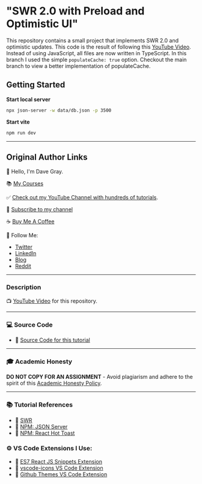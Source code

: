 # "SWR 2.0 with Preload and Optimistic UI"

This repository contains a small project that implements SWR 2.0 and optimistic updates.
This code is the result of following this [YouTube Video](https://youtu.be/6gb6oyO1Tyg).
Instead of using JavaScript, all files are now written in TypeScript.
In this branch I used the simple `populateCache: true` option.
Checkout the main branch to view a better implementation of populateCache.

## Getting Started

**Start local server**

```bash
npx json-server -w data/db.json -p 3500
```

**Start vite**

```bash
npm run dev
```

---

## Original Author Links

👋 Hello, I'm Dave Gray.

📚 [My Courses](https://courses.davegray.codes/)

✅ [Check out my YouTube Channel with hundreds of tutorials](https://www.youtube.com/DaveGrayTeachesCode).

🚩 [Subscribe to my channel](https://bit.ly/3nGHmNn)

☕ [Buy Me A Coffee](https://buymeacoffee.com/DaveGray)

🚀 Follow Me:

- [Twitter](https://twitter.com/yesdavidgray)
- [LinkedIn](https://www.linkedin.com/in/davidagray/)
- [Blog](https://yesdavidgray.com)
- [Reddit](https://www.reddit.com/user/DaveOnEleven)

---

### Description

📺 [YouTube Video](https://youtu.be/6gb6oyO1Tyg) for this repository.

---

### 💻 Source Code

- 🔗 [Source Code for this tutorial](https://github.com/gitdagray/react-swr)

---

### 🎓 Academic Honesty

**DO NOT COPY FOR AN ASSIGNMENT** - Avoid plagiarism and adhere to the spirit of this [Academic Honesty Policy](https://www.freecodecamp.org/news/academic-honesty-policy/).

---

### 📚 Tutorial References

- 🔗 [SWR](https://swr.vercel.app/)
- 🔗 [NPM: JSON Server](https://www.npmjs.com/package/json-server)
- 🔗 [NPM: React Hot Toast](https://www.npmjs.com/package/react-hot-toast)

### ⚙ VS Code Extensions I Use:

- 🔗 [ES7 React JS Snippets Extension](https://marketplace.visualstudio.com/items?itemName=dsznajder.es7-react-js-snippets)
- 🔗 [vscode-icons VS Code Extension](https://marketplace.visualstudio.com/items?itemName=vscode-icons-team.vscode-icons)
- 🔗 [Github Themes VS Code Extension](https://marketplace.visualstudio.com/items?itemName=GitHub.github-vscode-theme)

